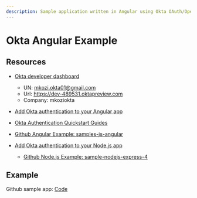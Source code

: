 ```yaml
---
description: Sample application written in Angular using Okta OAuth/OpenID Connect
---
```


# Okta Angular Example

## Resources
* [Okta developer dashboard](https://dev-489531-admin.oktapreview.com/dev/console)
    * UN: mkozi.okta01@gmail.com
    * Url: https://dev-489531.oktapreview.com
    * Company: mkoziokta
* [Add Okta authentication to your Angular app](https://developer.okta.com/code/angular/)
* [Okta Authentication Quickstart Guides](https://developer.okta.com/quickstart/#/angular/nodejs/generic)
* [Github Angular Example: samples-js-angular](https://github.com/okta/samples-js-angular/tree/master/custom-login)

* [Add Okta authentication to your Node.js app](https://developer.okta.com/code/nodejs/)
    * [Github Node.js Example: sample-nodejs-express-4](https://github.com/okta/samples-nodejs-express-4/)
    
## Example
Github sample app: [Code](https://github.com/kozigh01/okta-angular-example/tree/master/okta-hosted-login)

